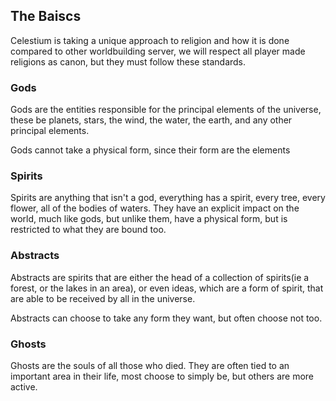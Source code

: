 ## The Baiscs

Celestium is taking a unique approach to religion and how it is done compared to other worldbuilding server, we will respect all player made religions as canon, but they must follow these standards.

### Gods

Gods are the entities responsible for the principal elements of the universe, these be planets, stars, the wind, the water, the earth, and any other principal elements.

Gods cannot take a physical form, since their form are the elements

### Spirits

Spirits are anything that isn't a god, everything has a spirit, every tree, every flower, all of the bodies of waters. They have an explicit impact on the world, much like gods, but unlike them, have a physical form, but is restricted to what they are bound too.

### Abstracts

Abstracts are spirits that are either the head of a collection of spirits(ie a forest, or the lakes in an area), or even ideas, which are a form of spirit, that are able to be received by all in the universe.

Abstracts can choose to take any form they want, but often choose not too.

### Ghosts

Ghosts are the souls of all those who died. They are often tied to an important area in their life, most choose to simply be, but others are more active.
